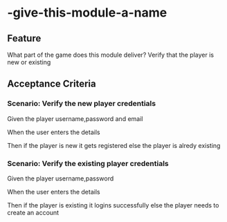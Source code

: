 # -give-this-module-a-name

## Feature

What part of the game does this module deliver?
Verify that the player is new or existing

## Acceptance Criteria

### Scenario: Verify the new player credentials

  Given the player username,password and email

  When the user enters the details

  Then if the player is new it gets registered
  else the player is alredy existing

### Scenario: Verify the existing player credentials

  Given the player username,password

  When the user enters the details

  Then if the player is existing it logins successfully
  else the player needs to create an account
